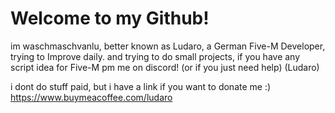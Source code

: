 # Welcome to my Github!
im waschmaschvanlu, better known as Ludaro,
a German Five-M Developer, trying to Improve daily. and trying to do small projects, if you have any script idea for Five-M pm me on discord! (or if you just need help) (Ludaro) 

i dont do stuff paid, but i have a link if you want to donate me :) https://www.buymeacoffee.com/ludaro 
